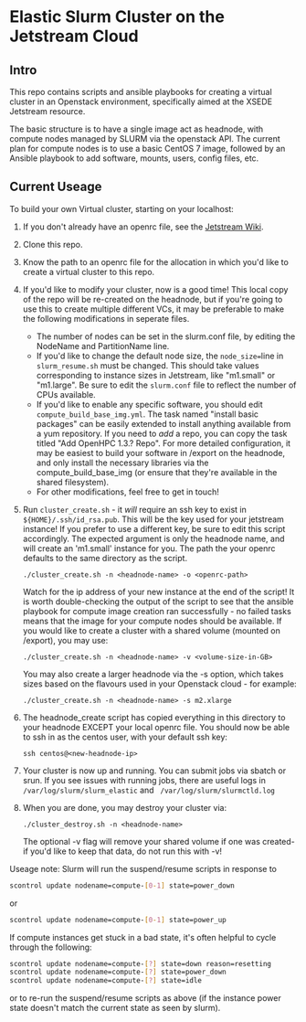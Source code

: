 # Elastic Slurm Cluster on the Jetstream Cloud

## Intro

This repo contains scripts and ansible playbooks for creating a virtual 
cluster in an Openstack environment, specifically aimed at the XSEDE 
Jetstream resource.

The basic structure is to have a single image act as headnode, with
compute nodes managed by SLURM via the openstack API.
The current plan for compute nodes is to
use a basic CentOS 7 image, followed by an Ansible playbook to add 
software, mounts, users, config files, etc. 

## Current Useage
To build your own Virtual cluster, starting on your localhost:

1. If you don't already have an openrc file, see the 
   [Jetstream Wiki](https://wiki.jetstream-cloud.org).

1. Clone this repo.

1. Know the path to an openrc file for the allocation in which you'd like to create a 
   virtual cluster to this repo. 

1. If you'd like to modify your cluster, now is a good time!
   This local copy of the repo will be re-created on the headnode, but
   if you're going to use this to create multiple different VCs, it may be 
   preferable to make the following modifications in seperate files.
   * The number of nodes can be set in the slurm.conf file, by editing
   the NodeName and PartitionName line. 
   * If you'd like to change the default node size, the ```node_size=```line 
     in ```slurm_resume.sh``` must be changed.
     This should take values corresponding to instance sizes in Jetstream, like
     "m1.small" or "m1.large". Be sure to edit the ```slurm.conf``` file to 
     reflect the number of CPUs available.
   * If you'd like to enable any specific software, you should edit 
     ```compute_build_base_img.yml```. The task named "install basic packages"
     can be easily extended to install anything available from a yum 
     repository. If you need to *add* a repo, you can copy the task
     titled "Add OpenHPC 1.3.? Repo". For more detailed configuration,
     it may be easiest to build your software in /export on the headnode,
     and only install the necessary libraries via the compute_build_base_img
     (or ensure that they're available in the shared filesystem).
   * For other modifications, feel free to get in touch!

1. Run ```cluster_create.sh``` - it *will* require an ssh key to exist in
   ```${HOME}/.ssh/id_rsa.pub```. This will be the key used for your jetstream
   instance! If you prefer to use a different key, be sure to edit this
   script accordingly. The expected argument is only the headnode name, 
   and will create an 'm1.small' instance for you. The path the your openrc 
   defaults to the same directory as the script.

   ```./cluster_create.sh -n <headnode-name> -o <openrc-path>```

   Watch for the ip address of your new instance at the end of the script!
   It is worth double-checking the output of the script to see that the ansible
   playbook for compute image creation ran successfully - no failed tasks means
   that the image for your compute nodes should be available.
   If you would like to create a cluster with a shared volume (mounted 
   on /export), you may use:

   ```./cluster_create.sh -n <headnode-name> -v <volume-size-in-GB>```
   
   You may also create a larger headnode via the -s option, which takes sizes
   based on the flavours used in your Openstack cloud - for example:

   ```./cluster_create.sh -n <headnode-name> -s m2.xlarge```

1. The headnode_create script has copied everything in this directory 
   to your headnode EXCEPT your local openrc file. You should now be able to ssh in
   as the centos user, with your default ssh key: 
   
   ```ssh centos@<new-headnode-ip>```

1. Your cluster is now up and running. You can submit jobs via sbatch or srun. If you
   see issues with running jobs, there are useful logs in
   ``` /var/log/slurm/slurm_elastic```
   and
   ``` /var/log/slurm/slurmctld.log```

1. When you are done, you may destroy your cluster via:

   ```./cluster_destroy.sh -n <headnode-name>```
   
   The optional -v flag will remove your shared volume if one was created- if you'd 
   like to keep that data, do not run this with -v!
   
   

Useage note:
Slurm will run the suspend/resume scripts in response to 

``` bash
scontrol update nodename=compute-[0-1] state=power_down
```
 
or

```bash
scontrol update nodename=compute-[0-1] state=power_up
```

If compute instances get stuck in a bad state, it's often helpful to
cycle through the following:

``` bash
scontrol update nodename=compute-[?] state=down reason=resetting
scontrol update nodename=compute-[?] state=power_down
scontrol update nodename=compute-[?] state=idle
```

or to re-run the suspend/resume scripts as above (if the instance
power state doesn't match the current state as seen by slurm).
